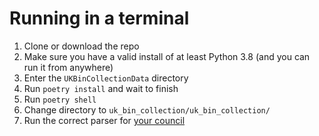 # Running in a terminal
1. Clone or download the repo
1. Make sure you have a valid install of at least Python 3.8 (and you can run it from anywhere)
1. Enter the `UKBinCollectionData` directory
1. Run `poetry install` and wait to finish
1. Run `poetry shell`
1. Change directory to `uk_bin_collection/uk_bin_collection/`
1. Run the correct parser for [your council](https://github.com/Toriniasty/UKBinCollectionData/wiki/Councils)
